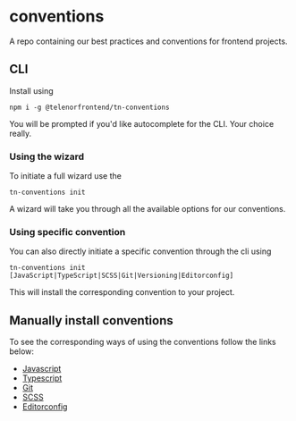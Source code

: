 # conventions
A repo containing our best practices and conventions for frontend projects.

## CLI
Install using

```
npm i -g @telenorfrontend/tn-conventions
```

You will be prompted if you'd like autocomplete for the CLI. Your choice really.

### Using the wizard

To initiate a full wizard use the

```
tn-conventions init
```

A wizard will take you through all the available options for our conventions.

### Using specific convention

You can also directly initiate a specific convention through the cli using

```
tn-conventions init [JavaScript|TypeScript|SCSS|Git|Versioning|Editorconfig]
```

This will install the corresponding convention to your project.

## Manually install conventions

To see the corresponding ways of using the conventions follow the links below:
- [Javascript](./javascript/README.md)
- [Typescript](./typescript/README.md)
- [Git](./git/README.md)
- [SCSS](./scss/README.md)
- [Editorconfig](./editorconfig/README.md)
